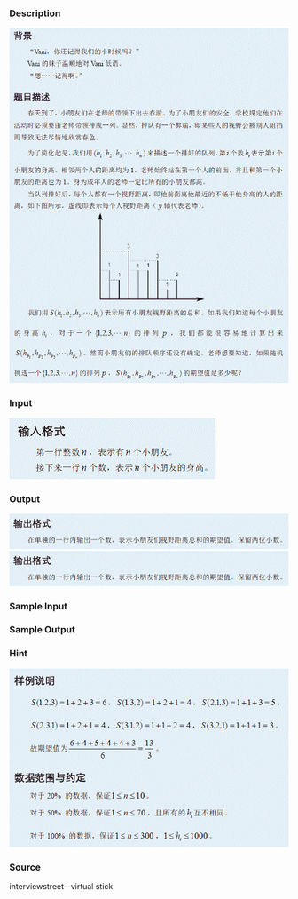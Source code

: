 
### Description
![](/JudgeOnline/upload/201204/T1des(5).gif)

### Input
![](/JudgeOnline/upload/201204/T1input(5).gif)
### Output
![](/JudgeOnline/upload/201204/T1output(5).gif)![](/JudgeOnline/upload/201204/T1output(6).gif)
### Sample Input

### Sample Output

### Hint
![](/JudgeOnline/upload/201204/T1hint(4).gif)
### Source
interviewstreet--virtual stick
